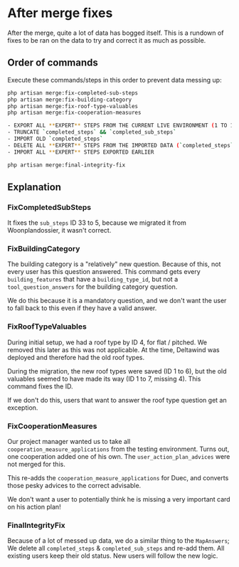 # After merge fixes

After the merge, quite a lot of data has bogged itself. This is 
a rundown of fixes to be ran on the data to try and correct it
as much as possible.

## Order of commands

Execute these commands/steps in this order to prevent data messing up:

```bash
php artisan merge:fix-completed-sub-steps
php artisan merge:fix-building-category
php artisan merge:fix-roof-type-valuables
php artisan merge:fix-cooperation-measures

- EXPORT ALL **EXPERT** STEPS FROM THE CURRENT LIVE ENVIRONMENT (1 TO 10) (`completed_steps`)
- TRUNCATE `completed_steps` && `completed_sub_steps`
- IMPORT OLD `completed_steps`
- DELETE ALL **EXPERT** STEPS FROM THE IMPORTED DATA (`completed_steps`)
- IMPORT ALL **EXPERT** STEPS EXPORTED EARLIER

php artisan merge:final-integrity-fix
```

## Explanation
### FixCompletedSubSteps

It fixes the `sub_steps` ID 33 to 5, because we migrated it from Woonplandossier,
it wasn't correct.

### FixBuildingCategory

The building category is a "relatively" new question. Because of 
this, not every user has this question answered. This command
gets every `building_features` that have a `building_type_id`,
but not a `tool_question_answers` for the building category question.

We do this because it is a mandatory question, and we don't want the user
to fall back to this even if they have a valid answer.

### FixRoofTypeValuables

During initial setup, we had a roof type by ID 4, for flat / pitched.
We removed this later as this was not applicable. At the time, Deltawind was
deployed and therefore had the old roof types.

During the migration, the new roof types were saved (ID 1 to 6), 
but the old valuables seemed to have made its way (ID 1 to 7, missing 4). 
This command fixes the ID.

If we don't do this, users that want to answer the roof type question get
an exception.

### FixCooperationMeasures

Our project manager wanted us to take all `cooperation_measure_applications`
from the testing environment. Turns out, one cooperation added one
of his own. The `user_action_plan_advices` were not merged for this.

This re-adds the `cooperation_measure_applications` for Duec, and converts
those pesky advices to the correct advisable.

We don't want a user to potentially think he is missing a very important card
on his action plan!

### FinalIntegrityFix

Because of a lot of messed up data, we do a similar thing to the `MapAnswers`;
We delete all `completed_steps` & `completed_sub_steps` and re-add them.
All existing users keep their old status. New users will follow the new
logic.
